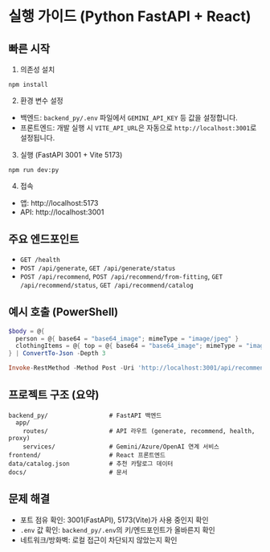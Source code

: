 # 실행 가이드 (Python FastAPI + React)

## 빠른 시작

1) 의존성 설치

```
npm install
```

2) 환경 변수 설정

- 백엔드: `backend_py/.env` 파일에서 `GEMINI_API_KEY` 등 값을 설정합니다.
- 프론트엔드: 개발 실행 시 `VITE_API_URL`은 자동으로 `http://localhost:3001`로 설정됩니다.

3) 실행 (FastAPI 3001 + Vite 5173)

```
npm run dev:py
```

4) 접속

- 앱: http://localhost:5173
- API: http://localhost:3001

## 주요 엔드포인트

- `GET /health`
- `POST /api/generate`, `GET /api/generate/status`
- `POST /api/recommend`, `POST /api/recommend/from-fitting`, `GET /api/recommend/status`, `GET /api/recommend/catalog`

## 예시 호출 (PowerShell)

```powershell
$body = @{
  person = @{ base64 = "base64_image"; mimeType = "image/jpeg" }
  clothingItems = @{ top = @{ base64 = "base64_image"; mimeType = "image/jpeg" } }
} | ConvertTo-Json -Depth 3

Invoke-RestMethod -Method Post -Uri 'http://localhost:3001/api/recommend' -ContentType 'application/json' -Body $body
```

## 프로젝트 구조 (요약)

```
backend_py/                 # FastAPI 백엔드
  app/
    routes/                 # API 라우트 (generate, recommend, health, proxy)
    services/               # Gemini/Azure/OpenAI 연계 서비스
frontend/                   # React 프론트엔드
data/catalog.json           # 추천 카탈로그 데이터
docs/                       # 문서
```

## 문제 해결

- 포트 점유 확인: 3001(FastAPI), 5173(Vite)가 사용 중인지 확인
- `.env` 값 확인: `backend_py/.env`의 키/엔드포인트가 올바른지 확인
- 네트워크/방화벽: 로컬 접근이 차단되지 않았는지 확인

